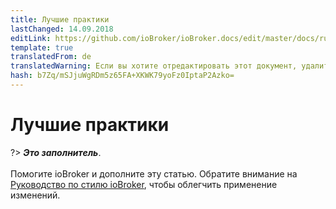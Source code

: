 ```yaml
---
title: Лучшие практики
lastChanged: 14.09.2018
editLink: https://github.com/ioBroker/ioBroker.docs/edit/master/docs/ru/dev/bestpractices.md
template: true
translatedFrom: de
translatedWarning: Если вы хотите отредактировать этот документ, удалите поле «translationFrom», в противном случае этот документ будет снова автоматически переведен
hash: b7Zq/mSJjuWgRDm5z65FA+XKWK79yoFz0IptaP2Azko=
---
```

# Лучшие практики
?> ***Это заполнитель***.<br><br> Помогите ioBroker и дополните эту статью. Обратите внимание на [Руководство по стилю ioBroker](https://www.iobroker.net/#de/documentation/community/styleguidedoc.md), чтобы облегчить применение изменений.